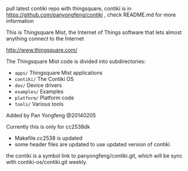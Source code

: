 pull latest contiki repo with thingsquare, contiki is in
https://github.com/panyongfeng/contiki , 
check README.md for more information


This is Thingsquare Mist, the Internet of Things software that lets
almost anything connect to the Internet

http://www.thingsquare.com/

The Thingsquare Mist code is divided into subdirectories:

* `apps/`     Thingsquare Mist applications
* `contiki/`  The Contiki OS
* `dev/`      Device drivers
* `examples/` Examples
* `platform/` Platform code
* `tools/`    Various tools


Added by Pan Yongfeng @20140205

Currently this is only for cc2538dk
* Makefile.cc2538 is updated
* some header files are updated to use updated version of contiki

the contiki is a symbol link to panyongfeng/contiki.git, which will be
sync with contiki-os/contiki.git weekly.

